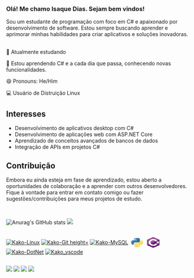 ### Olá! Me chamo Isaque Dias. Sejam bem vindos!

<div>Sou um estudante de programação com foco em C# e apaixonado por desenvolvimento de software. Estou sempre buscando aprender e aprimorar minhas habilidades para criar aplicativos e soluções inovadoras.</div>

<div>

 <p><br>💼 Atualmente estudando</p>
 <p>📙 Estou aprendendo C# e a cada dia que passa, conhecendo novas funcionalidades.</p>
 <p>😄 Pronouns: He/Him</p>
 <p>💻 Usuário de Distruição Linux</p>

 </div>
 
 ## Interesses
 
 <div>
 
- Desenvolvimento de aplicativos desktop com C#
- Desenvolvimento de aplicações web com ASP.NET Core
- Aprendizado de conceitos avançados de bancos de dados
- Integração de APIs em projetos C#
 
 </div>
 
 ## Contribuição
 
<div>
 <p>Embora eu ainda esteja em fase de aprendizado, estou aberto a oportunidades de colaboração e a aprender com outros desenvolvedores. Fique à vontade para entrar em contato comigo ou fazer sugestões/contribuições para meus projetos de estudo.</p>
</div>

<br>

![Anurag's GitHub stats](https://github-readme-stats.vercel.app/api?username=Kako-ID&show_icons=true&theme=dracula)
<img height="140em" src="https://github-readme-stats.vercel.app/api/top-langs/?username=Kako-ID&layout=compact&langs_count=7&theme=apprentice"/>
</div>

<div style="display: inline_block"><br>
  <a href="https://linuxmint.com.br/"><img align="center" alt="Kako-Linux" height="30" width="40" src="https://cdn.jsdelivr.net/gh/devicons/devicon/icons/linux/linux-original.svg"/></a>
  <a href="https://git-scm.com/"><img align="center" alt="Kako-Git height="30" width="40" src="https://cdn.jsdelivr.net/gh/devicons/devicon/icons/git/git-original.svg" /></a>
  <a href="https://www.mysql.com/"><img align="center" alt="Kako-MySQL" height="30" width="40" src="https://cdn.jsdelivr.net/gh/devicons/devicon/icons/mysql/mysql-original-wordmark.svg" /></a>     
  <a href="https://www.python.org/"><img align="center" alt="Kako-Python" height="30" width="40" src="https://raw.githubusercontent.com/devicons/devicon/master/icons/python/python-original.svg"></a>
  <a href="https://learn.microsoft.com/pt-br/dotnet/csharp/"><img align="center" alt="Kako-Csharp" height="30" width="40" src="https://raw.githubusercontent.com/devicons/devicon/master/icons/csharp/csharp-original.svg"></a>
  <a href="https://dotnet.microsoft.com/pt-br/"><img align="center" alt="Kako-DotNet" height="30" width="40" src="https://cdn.jsdelivr.net/gh/devicons/devicon/icons/dotnetcore/dotnetcore-original.svg" /></a>
   <a href="https://code.visualstudio.com/"><img align="center" alt="Kako_vscode" height="30" width="40" src="https://cdn.jsdelivr.net/gh/devicons/devicon/icons/vscode/vscode-original.svg" /></a>
</div>

##

<div> 
  <a href="https://www.instagram.com/isaque_dev/" target="_blank"><img src="https://img.shields.io/badge/-Instagram-%23E4405F?style=for-the-badge&logo=instagram&logoColor=white" target="_blank"></a>
  <a href = "mailto:isaquedias0701@gmail.com"><img src="https://img.shields.io/badge/-Gmail-%23333?style=for-the-badge&logo=gmail&logoColor=white" target="_blank"></a>
  <a href="https://br.linkedin.com/in/isaque-dias-santos-435a3714a" target="_blank"><img src="https://img.shields.io/badge/-LinkedIn-%230077B5?style=for-the-badge&logo=linkedin&logoColor=white" target="_blank"></a> 
   <a href="mailto:isaquedias0701@protonmail.com" target="_blank"><img src="https://img.shields.io/badge/ProtonMail-8B89CC?style=for-the-badge&logo=protonmail&logoColor=white" target="_blank"></a>    
</div>
